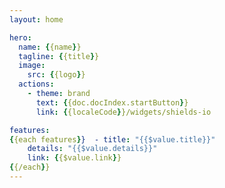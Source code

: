 ```yaml
---
layout: home

hero:
  name: {{name}}
  tagline: {{title}}
  image:
    src: {{logo}}
  actions:
    - theme: brand
      text: {{doc.docIndex.startButton}}
      link: {{localeCode}}/widgets/shields-io

features:
{{each features}}  - title: "{{$value.title}}"
    details: "{{$value.details}}"
    link: {{$value.link}}
{{/each}}
---
```

